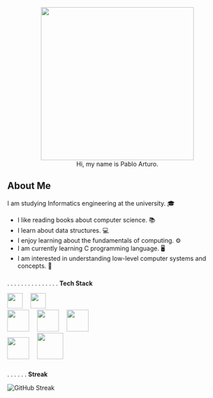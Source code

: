 <div align="center">
  <img src="https://media1.giphy.com/media/v1.Y2lkPTc5MGI3NjExZnI3cXlmbnVqZ3U3cnB6anQxMGd6MXc5c2x5aGczbm5ndGZsN2N1eSZlcD12MV9pbnRlcm5hbF9naWZfYnlfaWQmY3Q9Zw/ASd0Ukj0y3qMM/giphy.gif" width="350"/>
  <br>
    Hi, my name is Pablo Arturo.
</div>

## About Me
I am studying Informatics engineering at the university. 🎓

- I like reading books about computer science. 📚
- I learn about data structures. 💻
- I enjoy learning about the fundamentals of computing. ⚙️
- I am currently learning C programming language. 🖥️
- I am interested in understanding low-level computer systems and concepts. 🧠
###
. . . . . . . . . . . . . . . **Tech Stack**
<div align="left">
<img height="35" src="https://go.dev/images/go-logo-white.svg">
<img width="10">
<img height="35" src="https://echo.labstack.com/img/logo-dark.svg">
<br>
<img height="50" src="https://upload.wikimedia.org/wikipedia/commons/thumb/9/99/Unofficial_JavaScript_logo_2.svg/320px-Unofficial_JavaScript_logo_2.svg.png">
<img width="10">
<img height="50" src="https://cdn.freebiesupply.com/logos/large/2x/nodejs-1-logo-png-transparent.png">
<img width="10">
<img height="50" src="https://camo.githubusercontent.com/86f61f7d4367c71a580e11af0bcd4f333d1b967225a679a12998657db1307dd3/68747470733a2f2f692e636c6f756475702e636f6d2f7a6659366c4c376546612d3330303078333030302e706e67">
<br>
<img height="50" src="https://upload.wikimedia.org/wikipedia/labs/8/8e/Mysql_logo.png">
<img width="10">
<img height="60" src="https://cdn.iconscout.com/icon/free/png-256/free-postgresql-9-1175120.png">
</div>


###
. . . . . . **Streak**

<img src="https://github-readme-streak-stats.herokuapp.com/?user=pabloArt04&theme=dark&hide_border=false" alt="GitHub Streak"/>
